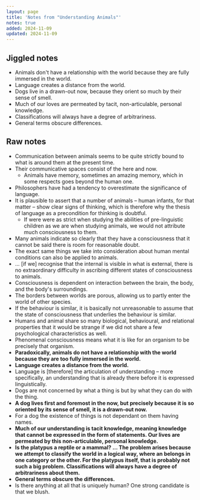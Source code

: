 ```yaml
---
layout: page
title: 'Notes from "Understanding Animals"'
notes: true
added: 2024-11-09
updated: 2024-11-09
---
```


## Jiggled notes

- Animals don't have a relationship with the world because they are fully immersed in the world.
- Language creates a distance from the world.
- Dogs live in a drawn-out now, because they orient so much by their sense of smell.
- Much of our loves are permeated by tacit, non-articulable, personal knowledge.
- Classifications will always have a degree of arbitrariness.
- General terms obscure differences.

## Raw notes

- Communication between animals seems to be quite strictly bound to what is around them at the present time.
- Their communicative spaces consist of the here and now.
    - Animals have memory, sometimes an amazing memory, which in some respects goes beyond the human one.
- Philosophers have had a tendency to overestimate the significance of language.
- It is plausible to assert that a number of animals – human infants, for that matter – show clear signs of thinking, which is therefore why the thesis of language as a precondition for thinking is doubtful.
    - If were were as strict when studying the abilities of pre-linguistic children as we are when studying animals, we would not attribute much consciousness to them.
- Many animals indicate so clearly that they have a consciousness that it cannot be said there is room for reasonable doubt.
- The exact same things we take into consideration about human mental conditions can also be applied to animals.
- ... [if we] recognise that the internal is visible in what is external, there is no extraordinary difficulty in ascribing different states of consciousness to animals.
- Consciousness is dependent on interaction between the brain, the body, and the body's surroundings.
- The borders between worlds are porous, allowing us to partly enter the world of other species.
- If the behaviour is similar, it is basically not unreasonable to assume that the state of consciousness that underlies the behaviour is similar.
- Humans and animal share so many biological, behavioural, and relational properties that it would be strange if we did not share a few psychological characteristics as well.
- Phenomenal consciousness means what it is like for an organism to be precisely that organism.
- **Paradoxically, animals do not have a relationship with the world because they are too fully immersed in the world.**
- **Language creates a distance from the world.**
- Language is [therefore] the articulation of understanding – more specifically, an understanding that is already there before it is expressed linguistically.
- Dogs are not concerned by what a thing is but by what they can do with the thing.
- **A dog lives first and foremost in the now, but precisely because it is so oriented by its sense of smell, it is a drawn-out now.**
- For a dog the existence of things is not dependant on them having names.
- **Much of our understanding is tacit knowledge, meaning knowledge that cannot be expressed in the form of statements. Our lives are permeated by this non-articulable, personal knowledge.**
- **Is the platypus a reptile or a mammal? ... The problem arises because we attempt to classify the world in a logical way, where an belongs in one category or the other. For the platypus itself, that is probably not such a big problem. Classifications will always have a degree of arbitrariness about them.**
- **General terms obscure the differences.**
- Is there anything at all that is uniquely human? One strong candidate is that we blush.